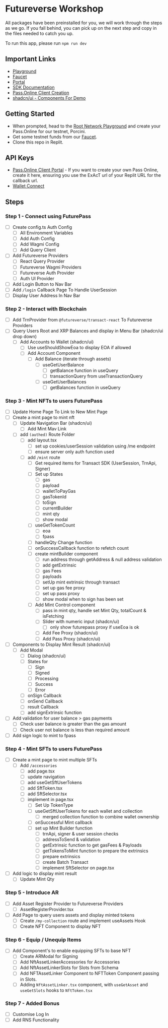 # Futureverse Workshop

All packages have been preinstalled for you, we will work through the steps as we go. If you fall behind, you can pick up on the next step and copy in the files needed to catch you up.

To run this app, please run `npm run dev`

## Important Links

- [Playground](https://playground.therootnetwork.com/)
- [Faucet](https://faucet.rootnet.cloud/)
- [Portal](https://portal.rootnet.live/)
- [SDK Documentation](https://docs.futureverse.com/dev/)
- [Pass.Online Client Creation](https://login.passonline.cloud/manageclients)
- [shadcn/ui - Components For Demo](https://ui.shadcn.com/docs)

## Getting Started

- When prompted, head to the [Root Network Playground](https://playground.therootnetwork.com/) and create your Pass.Online for our testnet, Porcini.
- Get some testnet funds from our [Faucet](https://faucet.rootnet.cloud/).
- Clone this repo in Replit.

## API Keys

- [Pass.Online Client Portal](https://login.passonline.cloud/manageclients) - If you want to create your own Pass Online, create it here, ensuring you use the ExAcT url of your Replit URL for the callback url.
- [Wallet Connect](https://cloud.reown.com/sign-in)

## Steps

### Step 1 - Connect using FuturePass

- [ ] Create config.ts Auth Config
  - [ ] All Environment Variables
  - [ ] Add Auth Config
  - [ ] Add Wagmi Config
  - [ ] Add Query Client
- [ ] Add Futureverse Providers
  - [ ] React Query Provider
  - [ ] Futureverse Wagmi Providers
  - [ ] Futureverse Auth Provider
  - [ ] Auth UI Provider
- [ ] Add Login Button to Nav Bar
- [ ] Add `/login` Callback Page To Handle UserSession
- [ ] Display User Address In Nav Bar

### Step 2 - Interact with Blockchain

- [ ] Add TrnProvider from `@futureverse/transact-react` To Futureverse Providers
- [ ] Query Users Root and XRP Balances and display in Menu Bar (shadcn/ui drop down)
  - [ ] Add Accounts to Wallet (shadcn/ui)
    - [ ] Use useShouldShowEoa to display EOA if allowed
    - [ ] Add Account Component
      - [ ] Add Balance (iterate through assets)
        - [ ] useGetUserBalance
          - [ ] getBalance function in useQuery
          - [ ] transactionQuery from useTransactionQuery
        - [ ] useGetUserBalances
          - [ ] getBalances function in useQuery

### Step 3 - Mint NFTs to users FuturePass

- [ ] Update Home Page To Link to New Mint Page
- [ ] Create a mint page to mint nft
  - [ ] Update Navigation Bar (shadcn/ui)
    - [ ] Add Mint Mav Link
  - [ ] add `(authed)` Route Folder
    - [ ] add layout.tsx
      - [ ] set up cookies/userSession validation using /me endpoint
      - [ ] ensure server only auth function used
    - [ ] add `/mint` route
      - [ ] Get required items for Transact SDK (UserSession, TrnApi, Signer)
      - [ ] Set up States
        - [ ] gas
        - [ ] payload
        - [ ] walletToPayGas
        - [ ] gasTokenId
        - [ ] toSign
        - [ ] currentBuilder
        - [ ] mint qty
        - [ ] show modal
      - [ ] useGetTokenCount
        - [ ] eoa
        - [ ] fpass
      - [ ] handleQty Change function
      - [ ] onSuccessCallback function to refetch count
      - [ ] create mintBuilder component
        - [ ] run address through getAddress & null address validation
        - [ ] add getExtrinsic
        - [ ] gas Fees
        - [ ] payloads
        - [ ] setUp mint extrinsic through transact
        - [ ] set up gas fee proxy
        - [ ] set up pass proxy
        - [ ] show modal when to sign has been set
      - [ ] Add Mint Control component
        - [ ] pass in mint qty, handle set Mint Qty, totalCount & isFetching
        - [ ] Slider with numeric input (shadcn/ui)
          - [ ] only show futurepass proxy if useEoa is ok
        - [ ] Add Fee Proxy (shadcn/ui)
        - [ ] Add Pass Proxy (shadcn/ui)
- [ ] Components to Display Mint Result (shadcn/ui)
  - [ ] Add Modal
    - [ ] Dialog (shadcn/ui)
    - [ ] States for
      - [ ] Sign
      - [ ] Signed
      - [ ] Processing
      - [ ] Success
      - [ ] Error
    - [ ] onSign Callback
    - [ ] onSend Callback
    - [ ] result Callback
    - [ ] add signExtrinsic function
- [ ] Add validation for user balance > gas payments
  - [ ] Check user balance is greater than the gas amount
  - [ ] Check user not balance is less than required amount
- [ ] Add sign logic to mint to fpass

### Step 4 - Mint SFTs to users FuturePass

- [ ] Create a mint page to mint multiple SFTs
  - [ ] Add `/accessories`
    - [ ] add page.tsx
    - [ ] update navigation
    - [ ] add useGetSftUserTokens
    - [ ] add SftToken.tsx
    - [ ] add SftSelector.tsx
    - [ ] implement in page.tsx
      - [ ] Set Up TokenType
      - [ ] useGetSftUserTokens for each wallet and collection
        - [ ] merged collection function to combine wallet ownership
      - [ ] onSuccessful Mint callback
      - [ ] set up Mint Builder function
        - [ ] trnApi, signer & user session checks
        - [ ] addressToSend & validation
        - [ ] getExtrinsic function to get gasFees & Payloads
        - [ ] getTokensToMint function to prepare the extrinsics
        - [ ] prepare extrinsics
        - [ ] create Batch Transact
        - [ ] implement SftSelector on page.tsx
- [ ] Add logic to display mint result
  - [ ] Update Mint Qty

### Step 5 - Introduce AR

- [ ] Add Asset Register Provider to Futureverse Providers
  - [ ] AssetRegisterProvider.tsx
- [ ] Add Page to query users assets and display minted tokens
  - [ ] Create `/my-collection` route and implement useAssets Hook
  - [ ] Create NFT Component to display NFT

### Step 6 - Equip / Unequip Items

- [ ] Add Component's to enable equipping SFTs to base NFT
  - [ ] Create ARModal for Signing
  - [ ] Add NftAssetLinkerAccessories for Accessories
  - [ ] Add NftAssetLinkerSlots for Slots from Schema
  - [ ] Add NFTAssetLinker Component to NFTToken Component passing in Slots.
  - [ ] Adding `NftAssetLinker.tsx` component, with `useGetAsset` and `useGetSlots` hooks to `NftToken.tsx`

### Step 7 - Added Bonus

- [ ] Customise Log In
- [ ] Add RNS Functionality

